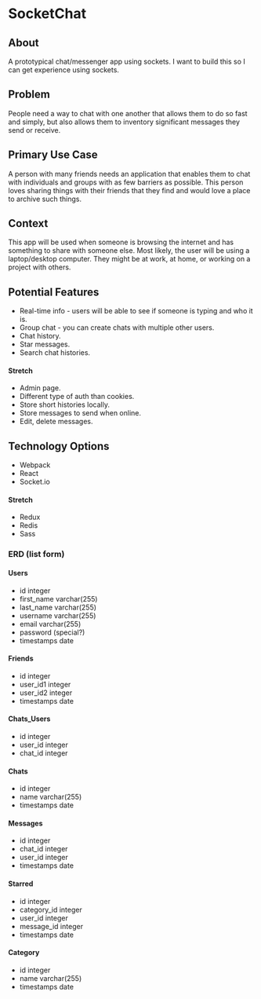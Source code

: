 # SocketChat

## About
A prototypical chat/messenger app using sockets. I want to build this so I can get experience using sockets.

## Problem
People need a way to chat with one another that allows them to do so fast and simply, but also allows them to inventory significant messages they send or receive.

## Primary Use Case
A person with many friends needs an application that enables them to chat with individuals and groups with as few barriers as possible. This person loves sharing things with their friends that they find and would love a place to archive such things.

## Context
This app will be used when someone is browsing the internet and has something to share with someone else. Most likely, the user will be using a laptop/desktop computer. They might be at work, at home, or working on a project with others.

## Potential Features
* Real-time info - users will be able to see if someone is typing and who it is.
* Group chat - you can create chats with multiple other users.
* Chat history.
* Star messages.
* Search chat histories.

#### Stretch
* Admin page.
* Different type of auth than cookies.
* Store short histories locally.
* Store messages to send when online.
* Edit, delete messages.

## Technology Options
* Webpack
* React
* Socket.io

#### Stretch
* Redux
* Redis
* Sass

### ERD (list form)

#### Users
* id integer
* first_name varchar(255)
* last_name varchar(255)
* username varchar(255)
* email varchar(255)
* password (special?)
* timestamps date

#### Friends
* id integer
* user_id1 integer
* user_id2 integer
* timestamps date

#### Chats_Users
* id integer
* user_id integer
* chat_id integer

#### Chats
* id integer
* name varchar(255)
* timestamps date

#### Messages
* id integer
* chat_id integer
* user_id integer
* timestamps date

#### Starred
* id integer
* category_id integer
* user_id integer
* message_id integer
* timestamps date

#### Category
* id integer
* name varchar(255)
* timestamps date
  
